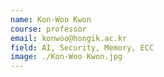 ```yaml
---
name: Kon-Woo Kwon
course: professor
email: konwoo@hongik.ac.kr
field: AI, Security, Memory, ECC
image: ./Kon-Woo Kwon.jpg
---
```

